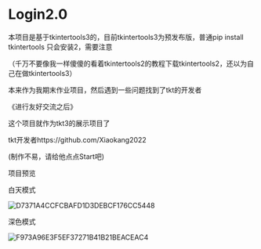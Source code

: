 # Login2.0

本项目是基于tkintertools3的，目前tkintertools3为预发布版，普通pip install tkintertools 只会安装2，需要注意

（千万不要像我一样傻傻的看着tkintertools2的教程下载tkintertools2，还以为自己在做tkintertools3）

本来作为我期末作业项目，然后遇到一些问题找到了tkt的开发者

《进行友好交流之后》

这个项目就作为tkt3的展示项目了

tkt开发者https://github.com/Xiaokang2022

(制作不易，请给他点点Start吧)

项目预览

白天模式

![D7371A4CCFCBAFD1D3DEBCF176CC5448](https://github.com/SHTLUOLEI/Login2.0/assets/112939682/aeeaa62f-1c77-4129-aeca-140fa97aec91)

深色模式

![F973A96E3F5EF37271B41B21BEACEAC4](https://github.com/SHTLUOLEI/Login2.0/assets/112939682/d1fcbdbe-432f-46bc-95fc-f838e3b534b3)

